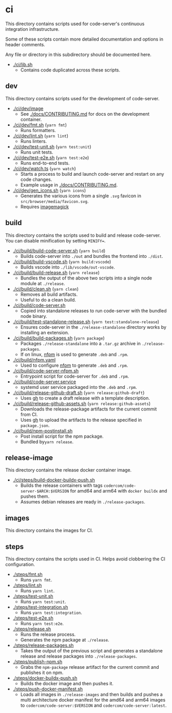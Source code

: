 # ci

This directory contains scripts used for code-server's continuous integration infrastructure.

Some of these scripts contain more detailed documentation and options
in header comments.

Any file or directory in this subdirectory should be documented here.

- [./ci/lib.sh](./lib.sh)
  - Contains code duplicated across these scripts.

## dev

This directory contains scripts used for the development of code-server.

- [./ci/dev/image](./dev/image)
  - See [./docs/CONTRIBUTING.md](../docs/CONTRIBUTING.md) for docs on the development container.
- [./ci/dev/fmt.sh](./dev/fmt.sh) (`yarn fmt`)
  - Runs formatters.
- [./ci/dev/lint.sh](./dev/lint.sh) (`yarn lint`)
  - Runs linters.
- [./ci/dev/test-unit.sh](./dev/test-unit.sh) (`yarn test:unit`)
  - Runs unit tests.
- [./ci/dev/test-e2e.sh](./dev/test-e2e.sh) (`yarn test:e2e`)
  - Runs end-to-end tests.
- [./ci/dev/watch.ts](./dev/watch.ts) (`yarn watch`)
  - Starts a process to build and launch code-server and restart on any code changes.
  - Example usage in [./docs/CONTRIBUTING.md](../docs/CONTRIBUTING.md).
- [./ci/dev/gen_icons.sh](./dev/gen_icons.sh) (`yarn icons`)
  - Generates the various icons from a single `.svg` favicon in
    `src/browser/media/favicon.svg`.
  - Requires [imagemagick](https://imagemagick.org/index.php)

## build

This directory contains the scripts used to build and release code-server.
You can disable minification by setting `MINIFY=`.

- [./ci/build/build-code-server.sh](./build/build-code-server.sh) (`yarn build`)
  - Builds code-server into `./out` and bundles the frontend into `./dist`.
- [./ci/build/build-vscode.sh](./build/build-vscode.sh) (`yarn build:vscode`)
  - Builds vscode into `./lib/vscode/out-vscode`.
- [./ci/build/build-release.sh](./build/build-release.sh) (`yarn release`)
  - Bundles the output of the above two scripts into a single node module at `./release`.
- [./ci/build/clean.sh](./build/clean.sh) (`yarn clean`)
  - Removes all build artifacts.
  - Useful to do a clean build.
- [./ci/build/code-server.sh](./build/code-server.sh)
  - Copied into standalone releases to run code-server with the bundled node binary.
- [./ci/build/test-standalone-release.sh](./build/test-standalone-release.sh) (`yarn test:standalone-release`)
  - Ensures code-server in the `./release-standalone` directory works by installing an extension.
- [./ci/build/build-packages.sh](./build/build-packages.sh) (`yarn package`)
  - Packages `./release-standalone` into a `.tar.gz` archive in `./release-packages`.
  - If on linux, [nfpm](https://github.com/goreleaser/nfpm) is used to generate `.deb` and `.rpm`.
- [./ci/build/nfpm.yaml](./build/nfpm.yaml)
  - Used to configure [nfpm](https://github.com/goreleaser/nfpm) to generate `.deb` and `.rpm`.
- [./ci/build/code-server-nfpm.sh](./build/code-server-nfpm.sh)
  - Entrypoint script for code-server for `.deb` and `.rpm`.
- [./ci/build/code-server.service](./build/code-server.service)
  - systemd user service packaged into the `.deb` and `.rpm`.
- [./ci/build/release-github-draft.sh](./build/release-github-draft.sh) (`yarn release:github-draft`)
  - Uses [gh](https://github.com/cli/cli) to create a draft release with a template description.
- [./ci/build/release-github-assets.sh](./build/release-github-assets.sh) (`yarn release:github-assets`)
  - Downloads the release-package artifacts for the current commit from CI.
  - Uses [gh](https://github.com/cli/cli) to upload the artifacts to the release
    specified in `package.json`.
- [./ci/build/npm-postinstall.sh](./build/npm-postinstall.sh)
  - Post install script for the npm package.
  - Bundled by`yarn release`.

## release-image

This directory contains the release docker container image.

- [./ci/steps/build-docker-buildx-push.sh](./steps/docker-buildx-push.sh)
  - Builds the release containers with tags `codercom/code-server-$ARCH:$VERSION` for amd64 and arm64 with `docker buildx` and pushes them.
  - Assumes debian releases are ready in `./release-packages`.

## images

This directory contains the images for CI.

## steps

This directory contains the scripts used in CI.
Helps avoid clobbering the CI configuration.

- [./steps/fmt.sh](./steps/fmt.sh)
  - Runs `yarn fmt`.
- [./steps/lint.sh](./steps/lint.sh)
  - Runs `yarn lint`.
- [./steps/test-unit.sh](./steps/test-unit.sh)
  - Runs `yarn test:unit`.
- [./steps/test-integration.sh](./steps/test-integration.sh)
  - Runs `yarn test:integration`.
- [./steps/test-e2e.sh](./steps/test-e2e.sh)
  - Runs `yarn test:e2e`.
- [./steps/release.sh](./steps/release.sh)
  - Runs the release process.
  - Generates the npm package at `./release`.
- [./steps/release-packages.sh](./steps/release-packages.sh)
  - Takes the output of the previous script and generates a standalone release and
    release packages into `./release-packages`.
- [./steps/publish-npm.sh](./steps/publish-npm.sh)
  - Grabs the `npm-package` release artifact for the current commit and publishes it on npm.
- [./steps/docker-buildx-push.sh](./steps/docker-buildx-push.sh)
  - Builds the docker image and then pushes it.
- [./steps/push-docker-manifest.sh](./steps/push-docker-manifest.sh)
  - Loads all images in `./release-images` and then builds and pushes a multi architecture
    docker manifest for the amd64 and arm64 images to `codercom/code-server:$VERSION` and
    `codercom/code-server:latest`.

